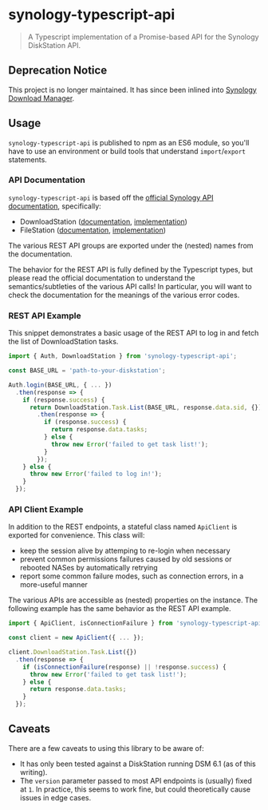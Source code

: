 # synology-typescript-api

> A Typescript implementation of a Promise-based API for the Synology DiskStation API.

## Deprecation Notice

This project is no longer maintained. It has since been inlined into [Synology Download Manager](https://github.com/seansfkelley/synology-download-manager).

## Usage

`synology-typescript-api` is published to npm as an ES6 module, so you'll have to use an environment or build tools that understand `import`/`export` statements.

### API Documentation

`synology-typescript-api` is based off the [official Synology API documentation](https://www.synology.com/en-us/support/developer#tool), specifically:

- DownloadStation ([documentation](https://global.download.synology.com/download/Document/Software/DeveloperGuide/Package/DownloadStation/All/enu/Synology_Download_Station_Web_API.pdf), [implementation](https://github.com/seansfkelley/synology-typescript-api/blob/master/src/rest/DownloadStation.ts))
- FileStation ([documentation](https://global.download.synology.com/download/Document/Software/DeveloperGuide/Package/FileStation/All/enu/Synology_File_Station_API_Guide.pdf), [implementation](https://github.com/seansfkelley/synology-typescript-api/blob/master/src/rest/FileStation.ts))

The various REST API groups are exported under the (nested) names from the documentation.

The behavior for the REST API is fully defined by the Typescript types, but please read the official documentation to understand the semantics/subtleties of the various API calls! In particular, you will want to check the documentation for the meanings of the various error codes.

### REST API Example

This snippet demonstrates a basic usage of the REST API to log in and fetch the list of DownloadStation tasks.

```ts
import { Auth, DownloadStation } from 'synology-typescript-api';

const BASE_URL = 'path-to-your-diskstation';

Auth.login(BASE_URL, { ... })
  .then(response => {
    if (response.success) {
      return DownloadStation.Task.List(BASE_URL, response.data.sid, {})
        .then(response => {
          if (response.success) {
            return response.data.tasks;
          } else {
            throw new Error('failed to get task list!');
          }
        });
    } else {
      throw new Error('failed to log in!');
    }
  });
```

### API Client Example

In addition to the REST endpoints, a stateful class named `ApiClient` is exported for convenience. This class will:

- keep the session alive by attemping to re-login when necessary
- prevent common permissions failures caused by old sessions or rebooted NASes by automatically retrying
- report some common failure modes, such as connection errors, in a more-useful manner

The various APIs are accessible as (nested) properties on the instance. The following example has the same behavior as the REST API example.

```ts
import { ApiClient, isConnectionFailure } from 'synology-typescript-api';

const client = new ApiClient({ ... });

client.DownloadStation.Task.List({})
  .then(response => {
    if (isConnectionFailure(response) || !response.success) {
      throw new Error('failed to get task list!');
    } else {
      return response.data.tasks;
    }
  });
```

## Caveats

There are a few caveats to using this library to be aware of:

- It has only been tested against a DiskStation running DSM 6.1 (as of this writing).
- The `version` parameter passed to most API endpoints is (usually) fixed at `1`. In practice, this seems to work fine, but could theoretically cause issues in edge cases.
